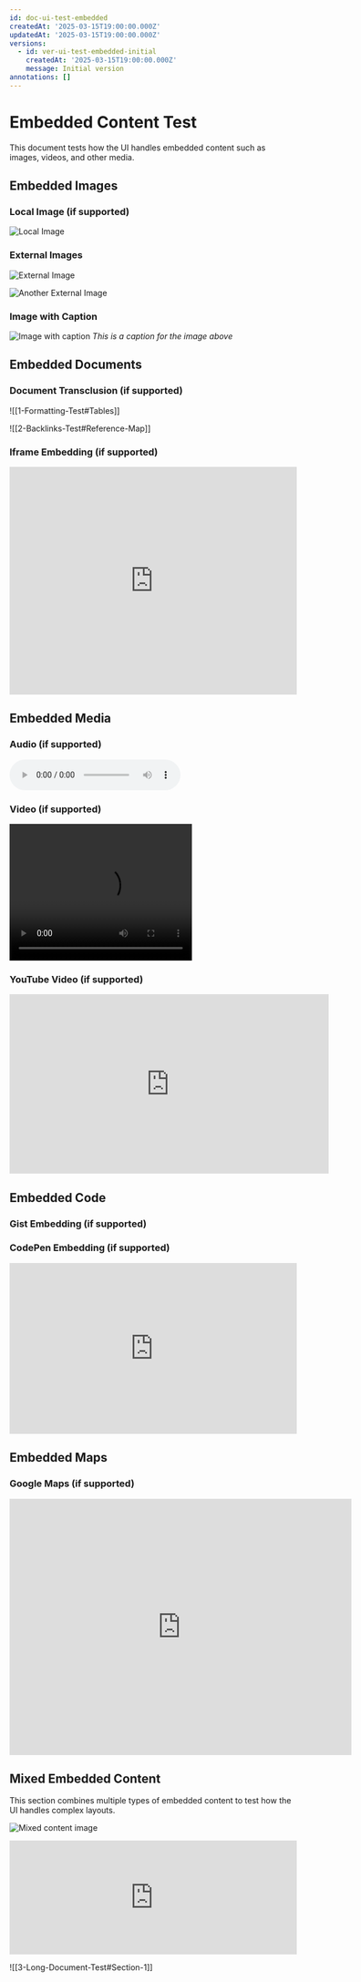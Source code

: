 ```yaml
---
id: doc-ui-test-embedded
createdAt: '2025-03-15T19:00:00.000Z'
updatedAt: '2025-03-15T19:00:00.000Z'
versions:
  - id: ver-ui-test-embedded-initial
    createdAt: '2025-03-15T19:00:00.000Z'
    message: Initial version
annotations: []
---
```


# Embedded Content Test

This document tests how the UI handles embedded content such as images, videos, and other media.

## Embedded Images

### Local Image (if supported)

![Local Image](../assets/sample-image.jpg)

### External Images

![External Image](https://via.placeholder.com/500x300)

![Another External Image](https://via.placeholder.com/800x400)

### Image with Caption

![Image with caption](https://via.placeholder.com/600x350)
*This is a caption for the image above*

## Embedded Documents

### Document Transclusion (if supported)

![[1-Formatting-Test#Tables]]

![[2-Backlinks-Test#Reference-Map]]

### Iframe Embedding (if supported)

<iframe src="https://www.example.com" width="100%" height="400" frameborder="0"></iframe>

## Embedded Media

### Audio (if supported)

<audio controls>
  <source src="https://example.com/sample-audio.mp3" type="audio/mpeg">
  Your browser does not support the audio element.
</audio>

### Video (if supported)

<video width="320" height="240" controls>
  <source src="https://example.com/sample-video.mp4" type="video/mp4">
  Your browser does not support the video tag.
</video>

### YouTube Video (if supported)

<iframe width="560" height="315" src="https://www.youtube.com/embed/dQw4w9WgXcQ" frameborder="0" allow="accelerometer; autoplay; clipboard-write; encrypted-media; gyroscope; picture-in-picture" allowfullscreen></iframe>

## Embedded Code

### Gist Embedding (if supported)

<script src="https://gist.github.com/anonymous/6cad326836d38bd3eeb969f7ad288bc5.js"></script>

### CodePen Embedding (if supported)

<iframe height="300" style="width: 100%;" scrolling="no" title="CodePen Example" src="https://codepen.io/team/codepen/embed/preview/PNaGbb" frameborder="no" loading="lazy" allowtransparency="true" allowfullscreen="true">
  See the Pen <a href="https://codepen.io/team/codepen/pen/PNaGbb">CodePen Example</a> by CodePen
</iframe>

## Embedded Maps

### Google Maps (if supported)

<iframe src="https://www.google.com/maps/embed?pb=!1m18!1m12!1m3!1d387193.3059445135!2d-74.25986548248684!3d40.69714941932609!2m3!1f0!2f0!3f0!3m2!1i1024!2i768!4f13.1!3m3!1m2!1s0x89c24fa5d33f083b%3A0xc80b8f06e177fe62!2sNew%20York%2C%20NY%2C%20USA!5e0!3m2!1sen!2sca!4v1647882654133!5m2!1sen!2sca" width="600" height="450" style="border:0;" allowfullscreen="" loading="lazy"></iframe>

## Mixed Embedded Content

This section combines multiple types of embedded content to test how the UI handles complex layouts.

![Mixed content image](https://via.placeholder.com/400x200)

<iframe src="https://www.example.com" width="100%" height="200" frameborder="0"></iframe>

![[3-Long-Document-Test#Section-1]]
